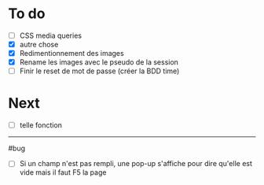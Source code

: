 # To do
  
  - [ ] CSS media queries
  - [X] autre chose
  - [X] Redimentionnement des images
  - [X] Rename les images avec le pseudo de la session
  - [ ] Finir le reset de mot de passe (créer la BDD time)

# Next

  - [ ] telle fonction
  
__________________
#bug 

- [ ] Si un champ n'est pas rempli, une pop-up s'affiche pour dire qu'elle est vide mais il faut F5 la page
  